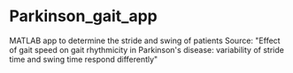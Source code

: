 # Parkinson_gait_app
MATLAB app to determine the stride and swing of patients
Source: "Effect of gait speed on gait rhythmicity in Parkinson's disease:
variability of stride time and swing time respond differently"
